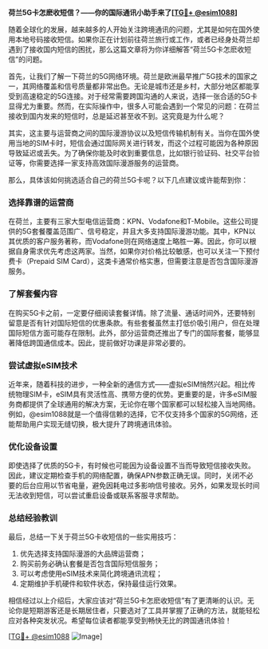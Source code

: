 **荷兰5G卡怎麽收短信？——你的国际通讯小助手来了[[TG💪+ @esim1088](https://t.me/s/esim1088)]**

随着全球化的发展，越来越多的人开始关注跨境通讯的问题，尤其是如何在国外使用本地号码接收短信。如果你正在计划前往荷兰旅行或工作，或者已经身处荷兰却遇到了接收国内短信的困扰，那么这篇文章将为你详细解答“荷兰5G卡怎麽收短信”的问题。

首先，让我们了解一下荷兰的5G网络环境。荷兰是欧洲最早推广5G技术的国家之一，其网络覆盖和信号质量都非常出色。无论是城市还是乡村，大部分地区都能享受到高速稳定的5G连接。对于经常需要跨国沟通的人来说，选择一张合适的5G卡显得尤为重要。然而，在实际操作中，很多人可能会遇到一个常见的问题：在荷兰接收到国内发来的短信时，总是延迟甚至收不到。这究竟是为什么呢？

其实，这主要与运营商之间的国际漫游协议以及短信传输机制有关。当你在国外使用当地的SIM卡时，短信会通过国际网关进行转发，而这个过程可能因为各种原因导致延迟或丢失。为了确保你能及时收到重要信息，比如银行验证码、社交平台验证等，你需要选择一家支持高效国际漫游服务的运营商。

那么，具体该如何挑选适合自己的荷兰5G卡呢？以下几点建议或许能帮到你：

### **选择靠谱的运营商**
在荷兰，主要有三家大型电信运营商：KPN、Vodafone和T-Mobile。这些公司提供的5G套餐覆盖范围广、信号稳定，并且大多支持国际漫游功能。其中，KPN以其优质的客户服务著称，而Vodafone则在网络速度上略胜一筹。因此，你可以根据自身需求优先考虑这两家。当然，如果你对价格比较敏感，也可以关注一下预付费卡（Prepaid SIM Card），这类卡通常价格实惠，但需要注意是否包含国际漫游服务。

### **了解套餐内容**
在购买5G卡之前，一定要仔细阅读套餐详情。除了流量、通话时间外，还要特别留意是否有针对国际短信的优惠条款。有些套餐虽然主打低价吸引用户，但在处理国际短信方面可能存在限制。此外，部分运营商还推出了专门的国际套餐，能够显著降低跨国通信成本。因此，提前做好功课是非常必要的。

### **尝试虚拟eSIM技术**
近年来，随着科技的进步，一种全新的通信方式——虚拟eSIM悄然兴起。相比传统物理SIM卡，eSIM具有灵活性高、携带方便的优势。更重要的是，许多eSIM服务商都提供了全球通用的解决方案，无论你在哪个国家都可以轻松接入当地网络。例如，@esim1088就是一个值得信赖的选择，它不仅支持多个国家的5G网络，还能帮助用户实现无缝切换，极大提升了跨境通讯体验。

### **优化设备设置**
即使选择了优质的5G卡，有时候也可能因为设备设置不当而导致短信接收失败。因此，建议定期检查手机的网络配置，确保APN参数正确无误。同时，关闭不必要的后台应用以节省电量，避免因耗电过多影响信号接收。另外，如果发现长时间无法收到短信，可以尝试重启设备或联系客服寻求帮助。

### **总结经验教训**
最后，总结一下关于荷兰5G卡收短信的一些实用技巧：
1. 优先选择支持国际漫游的大品牌运营商；
2. 购买前务必确认套餐是否包含国际短信服务；
3. 可以考虑使用eSIM技术来简化跨境通讯流程；
4. 定期维护手机硬件和软件状态，保持最佳运行效果。

相信经过以上介绍后，大家应该对“荷兰5G卡怎麽收短信”有了更清晰的认识。无论你是短期游客还是长期居住者，只要选对了工具并掌握了正确的方法，就能轻松应对各种突发状况。希望每位读者都能享受到畅快无比的跨国通讯体验！

[[TG💪+ @esim1088](https://t.me/s/esim1088) ![Image](https://i.postimg.cc/4NQfJmqS/Snipaste-2025-05-13-00-14-12.png)]